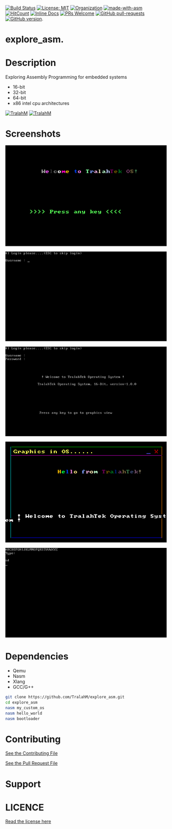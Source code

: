 
[![Build Status](https://travis-ci.com/TralahM/explore_asm.svg?branch=master)](https://travis-ci.com/TralahM/explore_asm)
[![License: MIT](https://img.shields.io/badge/License-MIT-red.svg)](https://opensource.org/licenses/MIT)
[![Organization](https://img.shields.io/badge/Org-TralahTek-blue.svg)](https://github.com/TralahTek)
[![made-with-asm](https://img.shields.io/badge/Made%20with-Assembly-1f425f.svg)](https://www.python.org/)
[![HitCount](http://hits.dwyl.io/TralahM/explore_asm.svg)](http://dwyl.io/TralahM/explore_asm)
[![Inline Docs](http://inch-ci.org/github/TralahM/explore_asm.svg?branch=master)](http://inch-ci.org/github/TralahM/explore_asm)
[![PRs Welcome](https://img.shields.io/badge/PRs-welcome-brightgreen.svg?style=flat-square)](https://github.com/TralahM/pull/)
[![GitHub pull-requests](https://img.shields.io/github/issues-pr/Naereen/StrapDown.js.svg)](https://gitHub.com/TralahM/explore_asm/pull/)
[![GitHub version](https://badge.fury.io/gh/Naereen%2FStrapDown.js.svg)](https://github.com/TralahM/explore_asm).

# explore_asm.

# Description
Exploring Assembly Programming for embedded systems
- 16-bit
- 32-bit
- 64-bit
- x86 intel cpu architectures

[![TralahM](https://img.shields.io/badge/Engineer-TralahM-blue.svg?style=for-the-badge)](https://github.com/TralahM)
[![TralahM](https://img.shields.io/badge/Maintainer-TralahM-green.svg?style=for-the-badge)](https://github.com/TralahM)

# Screenshots
![First](first.png)

![Second](second.png)

![Third](third.png)

![Final](final.png)

![Bootloader](bootloader.png)

# Dependencies
- Qemu
- Nasm
- Xlang
- GCC/G++


```Bash
git clone https://github.com/TralahM/explore_asm.git
cd explore_asm
nasm my_custom_os
nasm hello_world
nasm bootloader
```

# Contributing
[See the Contributing File](CONTRIBUTING.rst)


[See the Pull Request File](PULL_REQUEST_TEMPLATE.md)


# Support

# LICENCE
[Read the license here](LICENSE)




